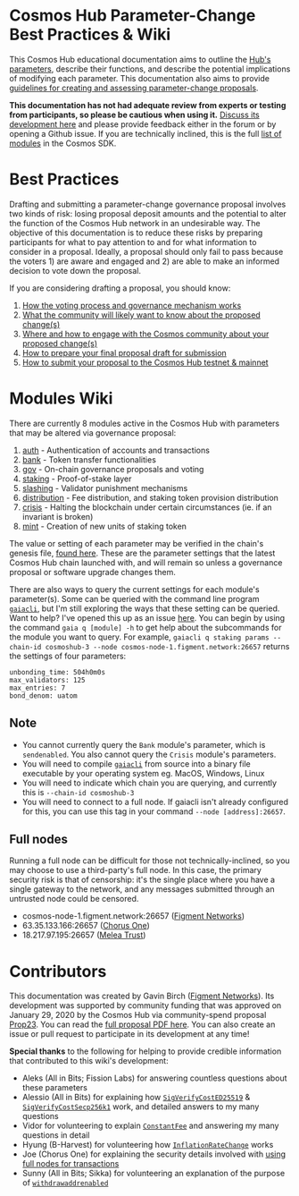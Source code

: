 # Cosmos Hub Parameter-Change Best Practices & Wiki
This Cosmos Hub educational documentation aims to outline the [Hub's parameters](#modules-wiki), describe their functions, and describe the potential implications of modifying each parameter. This documentation also aims to provide [guidelines for creating and assessing parameter-change proposals](#best-practices).

**This documentation has not had adequate review from experts or testing from participants, so please be cautious when using it.** [Discuss its development here](https://forum.cosmos.network/t/gwg-cosmos-hub-parameters-wiki/3170) and please provide feedback either in the forum or by opening a Github issue. If you are technically inclined, this is the full [list of modules](https://github.com/cosmos/cosmos-sdk/tree/master/x) in the Cosmos SDK.

# Best Practices
Drafting and submitting a parameter-change governance proposal involves two kinds of risk: losing proposal deposit amounts and the potential to alter the function of the Cosmos Hub network in an undesirable way. The objective of this documentation is to reduce these risks by preparing participants for what to pay attention to and for what information to consider in a proposal. Ideally, a proposal should only fail to pass because the voters 1) are aware and engaged and 2) are able to make an informed decision to vote down the proposal.

If you are considering drafting a proposal, you should know:
1. [How the voting process and governance mechanism works](voting.md)
2. [What the community will likely want to know about the proposed change(s)](bestpractices.md#elements-of-a-community-spend-proposal)
3. [Where and how to engage with the Cosmos community about your proposed change(s)](bestpractices.md)
4. [How to prepare your final proposal draft for submission](submitting.md)
5. [How to submit your proposal to the Cosmos Hub testnet & mainnet](#sending-the-transaction-that-submits-your-governance-proposal)

# Modules Wiki
There are currently 8 modules active in the Cosmos Hub with parameters that may be altered via governance proposal:
1. [auth](/Auth.md) - Authentication of accounts and transactions
2. [bank](/Bank.md) - Token transfer functionalities
3. [gov](/Governance.md) - On-chain governance proposals and voting
4. [staking](/Staking.md) - Proof-of-stake layer
5. [slashing](/Slashing.md) - Validator punishment mechanisms
6. [distribution](/Distribution.md) - Fee distribution, and staking token provision distribution
7. [crisis](/Crisis.md) - Halting the blockchain under certain circumstances (ie. if an invariant is broken)
8. [mint](/Mint.md) - Creation of new units of staking token

The value or setting of each parameter may be verified in the chain's genesis file, [found here](https://raw.githubusercontent.com/cosmos/launch/master/genesis.json). These are the parameter settings that the latest Cosmos Hub chain launched with, and will remain so unless a governance proposal or software upgrade changes them.

There are also ways to query the current settings for each module's parameter(s). Some can be queried with the command line program [`gaiacli`](/gaiacli), but I'm still exploring the ways that these setting can be queried. Want to help? I've opened this up as an issue [here](https://github.com/gavinly/CosmosParametersWiki/issues/1). You can begin by using the command `gaia q [module] -h` to get help about the subcommands for the module you want to query. For example, `gaiacli q staking params --chain-id cosmoshub-3 --node cosmos-node-1.figment.network:26657` returns the settings of four parameters:
```
unbonding_time: 504h0m0s
max_validators: 125
max_entries: 7
bond_denom: uatom
```

## Note
- You cannot currently query the `Bank` module's parameter, which is `sendenabled`. You also cannot query the `Crisis` module's parameters.
- You will need to compile [`gaiacli`](/gaiacli) from source into a binary file executable by your operating system eg. MacOS, Windows, Linux
- You will need to indicate which chain you are querying, and currently this is `--chain-id cosmoshub-3`
- You will need to connect to a full node. If gaiacli isn't already configured for this, you can use this tag in your command `--node [address]:26657`.

## Full nodes
Running a full node can be difficult for those not technically-inclined, so you may choose to use a third-party's full node. In this case, the primary security risk is that of censorship: it's the single place where you have a single gateway to the network, and any messages submitted through an untrusted node could be censored.
- cosmos-node-1.figment.network:26657 ([Figment Networks](https://figment.network/networks/cosmos/))
- 63.35.133.166:26657 ([Chorus One](cosmos.chorus.one))
- 18.217.97.195:26657 ([Melea Trust](https://meleatrust.com))

# Contributors
This documentation was created by Gavin Birch ([Figment Networks](https://figment.network)). Its development was supported by community funding that was approved on January 29, 2020 by the Cosmos Hub via community-spend proposal [Prop23](https://hubble.figment.network/cosmos/chains/cosmoshub-3/governance/proposals/23). You can read the [full proposal PDF here](https://ipfs.io/ipfs/QmSMGEoY2dfxADPfgoAsJxjjC6hwpSNx1dXAqePiCEMCbY). You can also create an issue or pull request to participate in its development at any time!

**Special thanks** to the following for helping to provide credible information that contributed to this wiki's development:
- Aleks (All in Bits; Fission Labs) for answering countless questions about these parameters
- Alessio (All in Bits) for explaining how [`SigVerifyCostED25519`](https://github.com/gavinly/CosmosParametersWiki/blob/master/Auth.md#4-sigverifycosted25519) & [`SigVerifyCostSecp256k1`](https://github.com/gavinly/CosmosParametersWiki/blob/master/Auth.md#5-sigverifycostsecp256k1) work, and detailed answers to my many questions
- Vidor for volunteering to explain [`ConstantFee`](https://github.com/gavinly/CosmosParametersWiki/blob/master/Crisis.md#1-constantfee) and answering my many questions in detail
- Hyung (B-Harvest) for volunteering how [`InflationRateChange`](https://github.com/gavinly/CosmosParametersWiki/blob/master/Mint.md#2-inflationratechange) works
- Joe (Chorus One) for explaining the security details involved with [using full nodes for transactions](https://github.com/gavinly/CosmosParametersWiki/blob/master/README.md#full-nodes)
- Sunny (All in Bits; Sikka) for volunteering an explanation of the purpose of [`withdrawaddrenabled`](https://github.com/gavinly/CosmosParametersWiki/blob/master/Distribution.md#4-withdrawaddrenabled)
